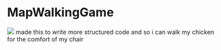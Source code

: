 # MapWalkingGame
![](RetroPool/assets/MapwalkingGame.gif)
made this to write more structured code and so i can walk my chicken for the comfort of my chair
